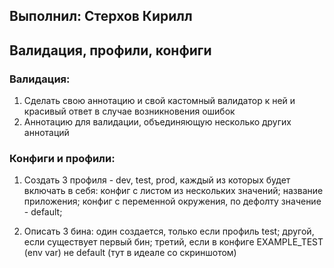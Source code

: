 ## Выполнил: Стерхов Кирилл

## Валидация, профили, конфиги

### Валидация:
1) Сделать свою аннотацию и свой кастомный валидатор к ней и красивый ответ в случае возникновения ошибок
2) Аннотацию для валидации, объединяющую несколько других аннотаций

### Конфиги и профили:

1) Создать 3 профиля - dev, test, prod, каждый из которых будет включать в себя:
   конфиг с листом из нескольких значений;
   название приложения;
   конфиг с переменной окружения, по дефолту значение - default;

2) Описать  3 бина:
   один создается, только если профиль test;
   другой, если существует первый бин;
   третий, если в конфиге EXAMPLE_TEST (env var) не default (тут в идеале со скриншотом)